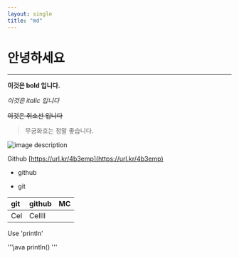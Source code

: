 ```yaml
---
layout: single
title: "md"
---
```



# 안녕하세요


___


**이것은 bold 입니다.**

*이것은 italic 입니다*

~~이것은 취소선 입니다~~

> 무궁화호는 정말 좋습니다.

![image description](https://cdn-icons-png.flaticon.com/512/25/25231.png)

Github [https://url.kr/4b3emp](https://url.kr/4b3emp)

 - github
 * git

|git|github|MC|
|:--|--|--:|
|Cel|Cellll||Ce|

Use 'println'

'''java
println()
'''
